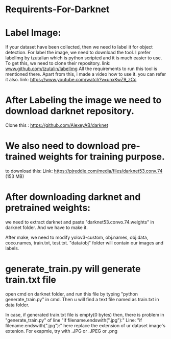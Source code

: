 # Requirents-For-Darknet
# Label Image:
If your dataset have been collected, then we need to label it for object detection.
For label the image, we need to download the tool. I prefer labelImg by tzutalian which is python scripted and it is much easier to use.
To get this, we need to clone their repository. link: www.github.com/tzutalin/labelImg
All the requirements to run this tool is mentioned there. 
Apart from this, i made a video how to use it. you can refer it also. link: https://www.youtube.com/watch?v=unxKwZ9_zCc

# After Labeling  the image we need to download darknet repository. 
Clone this : https://github.com/AlexeyAB/darknet

# We also need to download pre-trained weights for training purpose.
to download this: Link: https://pjreddie.com/media/files/darknet53.conv.74 (153 MB)

# After downloading darknet and pretrained weights:
we need to extract darknet and paste "darknet53.convo.74.weights" in darknet folder. And we have to make it.

After make, we need to modify yolov3-custom, obj.names, obj.data, coco.names, train.txt, test.txt.
"data/obj" folder will contain our images and labels.

# generate_train.py will generate train.txt file

open cmd on darknet folder, and run this file by typing "python generate_train.py" in cmd.
Then u will find a text file named as train.txt in data folder. 

In case, if generated train.txt file is empty(0 bytes) then, there is problem in "generate_train.py" of line "if filename.endswith(".jpg"):"
Line: "if filename.endswith(".jpg"):" here replace the extension of ur dataset image's extenion. For exapmle, try with .JPG or .JPEG or .png 

